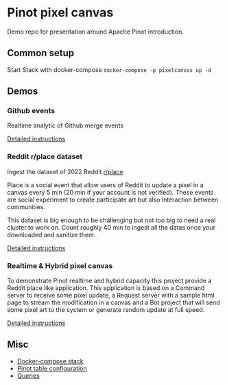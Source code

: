 # Pinot pixel canvas

Demo repo for presentation around Apache Pinot introduction.

## Common setup

Start Stack with docker-compose `docker-compose -p pixelcanvas up -d`

## Demos

### Github events

Realtime analytic of Github merge events

[Detailed instructions](githubevents.md)

### Reddit r/place dataset

Ingest the dataset of 2022 Reddit [r/place](https://www.reddit.com/r/place/comments/txvk2d/rplace_datasets_april_fools_2022/)

Place is a social event that allow users of Reddit to update a pixel in a canvas every 5 min (20 min if your account is not verified).
These events are social experiment to create participate art but also interaction between communities.

This dataset is big enough to be challenging but not too big to need a real cluster to work on.
Count roughly 40 min to ingest all the datas once your downloaded and sanitize them.

[Detailed instructions](rplace.md)

### Realtime & Hybrid pixel canvas

To demonstrate Pinot realtime and hybrid capacity this project provide a Reddit place like application.
This application is based on a Command server to receive some pixel update, a Request server with a sample html page to stream the modification in a canvas
and a Bot project that will send some pixel art to the system or generate random update at full speed.

[Detailed instructions](realtime_pixelcanvas.md)

## Misc

 - [Docker-compose stack](docker-compose.yaml)
 - [Pinot table configuration](pinot)
 - [Queries](queries.md)